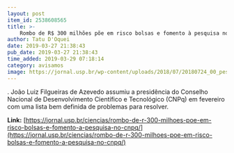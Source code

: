 ```yaml
---
layout: post
item_id: 2538608565
title: >-
    Rombo de R$ 300 milhões põe em risco bolsas e fomento à pesquisa no CNPq
author: Tatu D'Oquei
date: 2019-03-27 21:38:43
pub_date: 2019-03-27 21:38:43
time_added: 2019-03-29 07:18:14
category: avisamos
image: https://jornal.usp.br/wp-content/uploads/2018/07/20180724_00_pesquisadora.jpg
---
```


. João Luiz Filgueiras de Azevedo assumiu a presidência do Conselho Nacional de Desenvolvimento Científico e Tecnológico (CNPq) em fevereiro com uma lista bem definida de problemas para resolver.

**Link:** [https://jornal.usp.br/ciencias/rombo-de-r-300-milhoes-poe-em-risco-bolsas-e-fomento-a-pesquisa-no-cnpq/](https://jornal.usp.br/ciencias/rombo-de-r-300-milhoes-poe-em-risco-bolsas-e-fomento-a-pesquisa-no-cnpq/)

